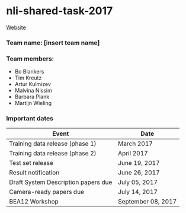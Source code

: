 # nli-shared-task-2017
[Website](https://sites.google.com/site/nlisharedtask/home)
### Team name: [insert team name]
### Team members: 
* Bo Blankers
* Tim Kreutz
* Artur Kulmizev
* Malvina Nissim
* Barbara Plank
* Martijn Wieling

### Important dates
| Event                               | Date               |
| ----------------------------------- | ------------------ |
| Training data release (phase 1)     | March 2017         |
| Training data release (phase 2)     | April 2017         |
| Test set release                    | June 19, 2017      |
| Result notification                 | June 26, 2017      |
| Draft System Description papers due | July 05, 2017      |
| Camera-ready papers due	            | July 14, 2017      |
| BEA12 Workshop                      | September 08, 2017 |
